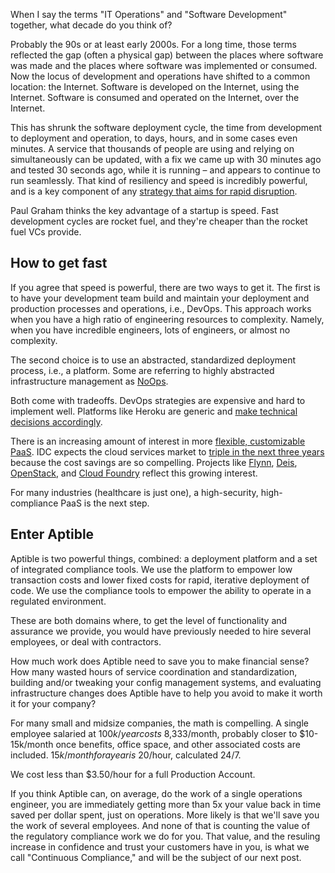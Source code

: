 When I say the terms "IT Operations" and "Software Development" together, what decade do you think of? 

Probably the 90s or at least early 2000s. For a long time, those terms reflected the gap (often a physical gap) between the places where software was made and the places where software was implemented or consumed. Now the locus of development and operations have shifted to a common location: the Internet. Software is developed on the Internet, using the Internet. Software is consumed and operated on the Internet, over the Internet. 

This has shrunk the software deployment cycle, the time from development to deployment and operation, to days, hours, and in some cases even minutes. A service that thousands of people are using and relying on simultaneously can be updated, with a fix we came up with 30 minutes ago and tested 30 seconds ago, while it is running – and appears to continue to run seamlessly. That kind of resiliency and speed is incredibly powerful, and is a key component of any [strategy that aims for rapid disruption](http://techcrunch.com/2014/02/11/thrive-capital-founder-josh-kushner-on-the-power-of-oscar/).

Paul Graham thinks the key advantage of a startup is speed. Fast development cycles are rocket fuel, and they're cheaper than the rocket fuel VCs provide.


## How to get fast
If you agree that speed is powerful, there are two ways to get it. The first is to have your development team build and maintain your deployment and production processes and operations, i.e., DevOps. This approach works when you have a high ratio of engineering resources to complexity. Namely, when you have incredible engineers, lots of engineers, or almost no complexity.

The second choice is to use an abstracted, standardized deployment process, i.e., a platform. Some are referring to highly abstracted infrastructure management as [NoOps](http://www.pcworld.com/article/252264/noops_debate_grows_heated.html).

Both come with tradeoffs. DevOps strategies are expensive and hard to implement well. Platforms like Heroku are generic and [make technical decisions accordingly](http://artsy.github.io/blog/2013/02/17/impact-of-heroku-routing-mesh-and-random-routing/). 

There is an increasing amount of interest in more [flexible, customizable PaaS](https://www.openshift.com/blogs/its-2014-and-paas-is-eating-the-world). IDC expects the cloud services market to [triple in the next three years](http://www.idc.com/getdoc.jsp?containerId=prUS24298013) because the cost savings are so compelling. Projects like [Flynn](flynn.io), [Deis](deis.io), [OpenStack](openstack.org), and [Cloud Foundry](cloudfoundry.org) reflect this growing interest.

For many industries (healthcare is just one), a high-security, high-compliance PaaS is the next step.

## Enter Aptible
Aptible is two powerful things, combined: a deployment platform and a set of integrated compliance tools. We use the platform to empower low transaction costs and lower fixed costs for rapid, iterative deployment of code. We use the compliance tools to empower the ability to operate in a regulated environment.

These are both domains where, to get the level of functionality and assurance we provide, you would have previously needed to hire several employees, or deal with contractors.

How much work does Aptible need to save you to make financial sense? How many wasted hours of service coordination and standardization, building and/or tweaking your config management systems, and evaluating infrastructure changes does Aptible have to help you avoid to make it worth it for your company?

For many small and midsize companies, the math is compelling. A single employee salaried at $100k/year costs ~$8,333/month, probably closer to $10-15k/month once benefits, office space, and other associated costs are included. $15k/month for a year is ~$20/hour, calculated 24/7. 

We cost less than $3.50/hour for a full Production Account.

If you think Aptible can, on average, do the work of a single operations engineer, you are immediately getting more than 5x your value back in time saved per dollar spent, just on operations. More likely is that we'll save you the work of several employees. And none of that is counting the value of the regulatory compliance work we do for you. That value, and the resuling increase in confidence and trust your customers have in you, is what we call "Continuous Compliance," and will be the subject of our next post.
